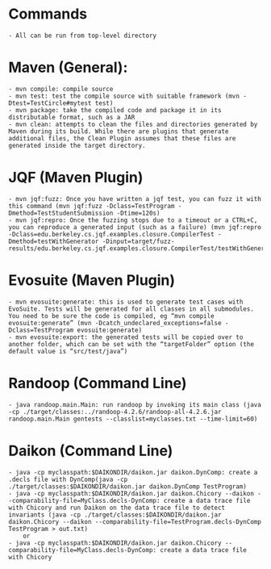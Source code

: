 # Commands
    - All can be run from top-level directory

# Maven (General):
    - mvn compile: compile source
    - mvn test: test the compile source with suitable framework (mvn -Dtest=TestCircle#mytest test)
    - mvn package: take the compiled code and package it in its distributable format, such as a JAR
    - mvn clean: attempts to clean the files and directories generated by Maven during its build. While there are plugins that generate additional files, the Clean Plugin assumes that these files are generated inside the target directory.

# JQF (Maven Plugin)
    - mvn jqf:fuzz: Once you have written a jqf test, you can fuzz it with this command (mvn jqf:fuzz -Dclass=TestProgram -Dmethod=TestStudentSubmission -Dtime=120s)
    - mvn jqf:repro: Once the fuzzing stops due to a timeout or a CTRL+C, you can reproduce a generated input (such as a failure) (mvn jqf:repro -Dclass=edu.berkeley.cs.jqf.examples.closure.CompilerTest -Dmethod=testWithGenerator -Dinput=target/fuzz-results/edu.berkeley.cs.jqf.examples.closure.CompilerTest/testWithGenerator/corpus/id_000028)


# Evosuite (Maven Plugin)
    - mvn evosuite:generate: this is used to generate test cases with EvoSuite. Tests will be generated for all classes in all submodules. You need to be sure the code is compiled, eg “mvn compile evosuite:generate” (mvn -Dcatch_undeclared_exceptions=false -Dclass=TestProgram evosuite:generate)
    - mvn evosuite:export: the generated tests will be copied over to another folder, which can be set with the “targetFolder” option (the default value is “src/test/java”)
    
# Randoop (Command Line)
    - java randoop.main.Main: run randoop by invoking its main class (java -cp ./target/classes:../randoop-4.2.6/randoop-all-4.2.6.jar randoop.main.Main gentests --classlist=myclasses.txt --time-limit=60)
    
# Daikon (Command Line)
    - java -cp myclasspath:$DAIKONDIR/daikon.jar daikon.DynComp: create a .decls file with DynComp(java -cp ./target/classes:$DAIKONDIR/daikon.jar daikon.DynComp TestProgram)
    - java -cp myclasspath:$DAIKONDIR/daikon.jar daikon.Chicory --daikon --comparability-file=MyClass.decls-DynComp: create a data trace file with Chicory and run Daikon on the data trace file to detect invariants (java -cp ./target/classes:$DAIKONDIR/daikon.jar daikon.Chicory --daikon --comparability-file=TestProgram.decls-DynComp TestProgram > out.txt)
        or
    - java -cp myclasspath:$DAIKONDIR/daikon.jar daikon.Chicory --comparability-file=MyClass.decls-DynComp: create a data trace file with Chicory

